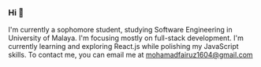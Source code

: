 ### Hi 👋

<!--
**fai1604/fai1604** is a ✨ _special_ ✨ repository because its `README.md` (this file) appears on your GitHub profile.

Here are some ideas to get you started:

- 🔭 I’m currently working on ...
- 🌱 I’m currently learning ...
- 👯 I’m looking to collaborate on ...
- 🤔 I’m looking for help with ...
- 💬 Ask me about ...
- 📫 How to reach me: ...
- 😄 Pronouns: ...
- ⚡ Fun fact: ...
-->

I'm currently a sophomore student, studying Software Engineering in University of Malaya.
I'm focusing mostly on full-stack development. I'm currently learning and exploring React.js while polishing my JavaScript skills.
To contact me, you can email me at mohamadfairuz1604@gmail.com
